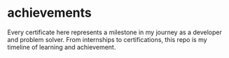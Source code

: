 # achievements
Every certificate here represents a milestone in my journey as a developer and problem solver. From internships to certifications, this repo is my timeline of learning and achievement.
